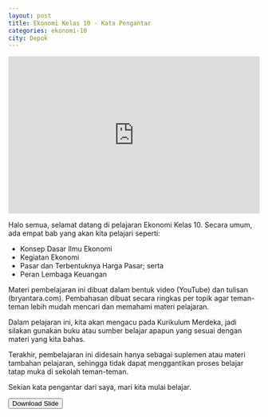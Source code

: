 ```yaml
---
layout: post
title: Ekonomi Kelas 10 - Kata Pengantar
categories: ekonomi-10
city: Depok
---
```

<iframe width="100%" height="315" src="https://www.youtube.com/embed/TglbTS1psy8?si=FsMS5nhTv5UtQpHt" title="YouTube video player" frameborder="0" allow="accelerometer; autoplay; clipboard-write; encrypted-media; gyroscope; picture-in-picture; web-share" referrerpolicy="strict-origin-when-cross-origin" allowfullscreen></iframe>

Halo semua, selamat datang di pelajaran Ekonomi Kelas 10. Secara umum, ada empat bab yang akan kita pelajari seperti:

- Konsep Dasar Ilmu Ekonomi
- Kegiatan Ekonomi
- Pasar dan Terbentuknya Harga Pasar; serta
- Peran Lembaga Keuangan

Materi pembelajaran ini dibuat dalam bentuk video (YouTube) dan tulisan (bryantara.com). Pembahasan dibuat secara ringkas per topik agar teman-teman lebih mudah mencari dan memahami materi pelajaran.

Dalam pelajaran ini, kita akan mengacu pada Kurikulum Merdeka, jadi silakan gunakan buku atau sumber belajar apapun yang sesuai dengan materi yang kita bahas. 

Terakhir, pembelajaran ini didesain hanya sebagai suplemen atau materi tambahan pelajaran, sehingga tidak dapat menggantikan proses belajar tatap muka di sekolah teman-teman.

Sekian kata pengantar dari saya, mari kita mulai belajar.

<a href="https://1drv.ms/b/s!AjUm4R87Qfp0jCnbjgq0sgWA6ziE?e=VDRUoP"><button type="button">Download Slide</button></a>
